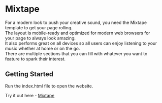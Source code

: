 # Mixtape
For a modern look to push your creative sound, you need the Mixtape template to get your page rolling.<br> 
The layout is mobile-ready and optimized for modern web browsers for your page to always look amazing.<br>
It also performs great on all devices so all users can enjoy listening to your music whether at home or on the go.<br> 
There are multiple sections that you can fill with whatever you want to feature to spark their interest.

## Getting Started

Run the index.html file to open the website.

Try it out here - [Mixtape](https://alexnjoroge.github.io/mixtape-template/)

